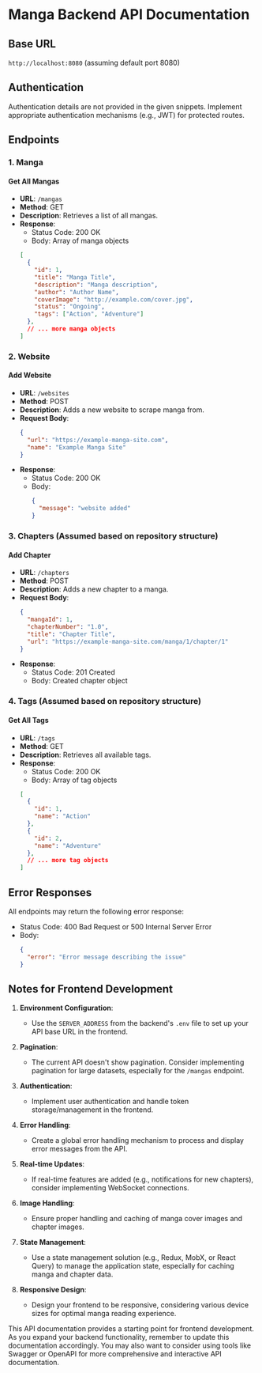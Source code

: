 # Manga Backend API Documentation

## Base URL
`http://localhost:8080` (assuming default port 8080)

## Authentication
Authentication details are not provided in the given snippets. Implement appropriate authentication mechanisms (e.g., JWT) for protected routes.

## Endpoints

### 1. Manga

#### Get All Mangas
- **URL**: `/mangas`
- **Method**: GET
- **Description**: Retrieves a list of all mangas.
- **Response**:
    - Status Code: 200 OK
    - Body: Array of manga objects
  ```json
  [
    {
      "id": 1,
      "title": "Manga Title",
      "description": "Manga description",
      "author": "Author Name",
      "coverImage": "http://example.com/cover.jpg",
      "status": "Ongoing",
      "tags": ["Action", "Adventure"]
    },
    // ... more manga objects
  ]
  ```

### 2. Website

#### Add Website
- **URL**: `/websites`
- **Method**: POST
- **Description**: Adds a new website to scrape manga from.
- **Request Body**:
  ```json
  {
    "url": "https://example-manga-site.com",
    "name": "Example Manga Site"
  }
  ```
- **Response**:
    - Status Code: 200 OK
    - Body:
      ```json
      {
        "message": "website added"
      }
      ```

### 3. Chapters (Assumed based on repository structure)

#### Add Chapter
- **URL**: `/chapters`
- **Method**: POST
- **Description**: Adds a new chapter to a manga.
- **Request Body**:
  ```json
  {
    "mangaId": 1,
    "chapterNumber": "1.0",
    "title": "Chapter Title",
    "url": "https://example-manga-site.com/manga/1/chapter/1"
  }
  ```
- **Response**:
    - Status Code: 201 Created
    - Body: Created chapter object

### 4. Tags (Assumed based on repository structure)

#### Get All Tags
- **URL**: `/tags`
- **Method**: GET
- **Description**: Retrieves all available tags.
- **Response**:
    - Status Code: 200 OK
    - Body: Array of tag objects
  ```json
  [
    {
      "id": 1,
      "name": "Action"
    },
    {
      "id": 2,
      "name": "Adventure"
    },
    // ... more tag objects
  ]
  ```

## Error Responses

All endpoints may return the following error response:

- Status Code: 400 Bad Request or 500 Internal Server Error
- Body:
  ```json
  {
    "error": "Error message describing the issue"
  }
  ```

## Notes for Frontend Development

1. **Environment Configuration**:
    - Use the `SERVER_ADDRESS` from the backend's `.env` file to set up your API base URL in the frontend.

2. **Pagination**:
    - The current API doesn't show pagination. Consider implementing pagination for large datasets, especially for the `/mangas` endpoint.

3. **Authentication**:
    - Implement user authentication and handle token storage/management in the frontend.

4. **Error Handling**:
    - Create a global error handling mechanism to process and display error messages from the API.

5. **Real-time Updates**:
    - If real-time features are added (e.g., notifications for new chapters), consider implementing WebSocket connections.

6. **Image Handling**:
    - Ensure proper handling and caching of manga cover images and chapter images.

7. **State Management**:
    - Use a state management solution (e.g., Redux, MobX, or React Query) to manage the application state, especially for caching manga and chapter data.

8. **Responsive Design**:
    - Design your frontend to be responsive, considering various device sizes for optimal manga reading experience.

This API documentation provides a starting point for frontend development. As you expand your backend functionality, remember to update this documentation accordingly. You may also want to consider using tools like Swagger or OpenAPI for more comprehensive and interactive API documentation.